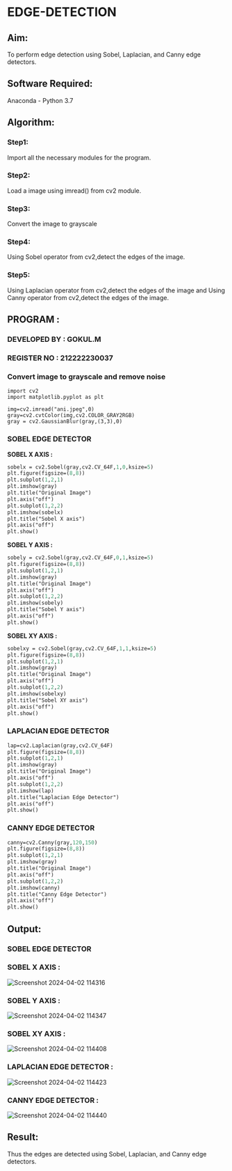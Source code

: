# EDGE-DETECTION
## Aim:
To perform edge detection using Sobel, Laplacian, and Canny edge detectors.

## Software Required:
Anaconda - Python 3.7

## Algorithm:
### Step1:
Import all the necessary modules for the program.

### Step2:
Load a image using imread() from cv2 module.

### Step3:
Convert the image to grayscale

### Step4:
Using Sobel operator from cv2,detect the edges of the image.

### Step5:

Using Laplacian operator from cv2,detect the edges of the image and Using Canny operator from cv2,detect the edges of the image.

## PROGRAM :
### DEVELOPED BY : GOKUL.M
### REGISTER NO : 212222230037
### Convert image to grayscale and remove noise
```P
import cv2
import matplotlib.pyplot as plt

img=cv2.imread("ani.jpeg",0)
gray=cv2.cvtColor(img,cv2.COLOR_GRAY2RGB)
gray = cv2.GaussianBlur(gray,(3,3),0)
```
### SOBEL EDGE DETECTOR
**SOBEL X AXIS :**
```p
sobelx = cv2.Sobel(gray,cv2.CV_64F,1,0,ksize=5)
plt.figure(figsize=(8,8))
plt.subplot(1,2,1)
plt.imshow(gray)
plt.title("Original Image")
plt.axis("off")
plt.subplot(1,2,2)
plt.imshow(sobelx)
plt.title("Sobel X axis")
plt.axis("off")
plt.show()
```
**SOBEL Y AXIS :**
```p
sobely = cv2.Sobel(gray,cv2.CV_64F,0,1,ksize=5)
plt.figure(figsize=(8,8))
plt.subplot(1,2,1)
plt.imshow(gray)
plt.title("Original Image")
plt.axis("off")
plt.subplot(1,2,2)
plt.imshow(sobely)
plt.title("Sobel Y axis")
plt.axis("off")
plt.show()
```
**SOBEL XY AXIS :**
```p
sobelxy = cv2.Sobel(gray,cv2.CV_64F,1,1,ksize=5)
plt.figure(figsize=(8,8))
plt.subplot(1,2,1)
plt.imshow(gray)
plt.title("Original Image")
plt.axis("off")
plt.subplot(1,2,2)
plt.imshow(sobelxy)
plt.title("Sobel XY axis")
plt.axis("off")
plt.show()
```
### LAPLACIAN EDGE DETECTOR
```p
lap=cv2.Laplacian(gray,cv2.CV_64F)
plt.figure(figsize=(8,8))
plt.subplot(1,2,1)
plt.imshow(gray)
plt.title("Original Image")
plt.axis("off")
plt.subplot(1,2,2)
plt.imshow(lap)
plt.title("Laplacian Edge Detector")
plt.axis("off")
plt.show()
```
### CANNY EDGE DETECTOR
```p
canny=cv2.Canny(gray,120,150)
plt.figure(figsize=(8,8))
plt.subplot(1,2,1)
plt.imshow(gray)
plt.title("Original Image")
plt.axis("off")
plt.subplot(1,2,2)
plt.imshow(canny)
plt.title("Canny Edge Detector")
plt.axis("off")
plt.show()
```

## Output:
### SOBEL EDGE DETECTOR


### SOBEL X AXIS :

![Screenshot 2024-04-02 114316](https://github.com/Gokul-008/EDGE-DETECTION/assets/121165996/b5762cf9-cf2e-4330-950d-7cb7989f6d11)





### SOBEL Y AXIS :

![Screenshot 2024-04-02 114347](https://github.com/Gokul-008/EDGE-DETECTION/assets/121165996/d0997687-3f6d-485c-894b-4c191e2a54d7)




### SOBEL XY AXIS :


![Screenshot 2024-04-02 114408](https://github.com/Gokul-008/EDGE-DETECTION/assets/121165996/3e3335bf-eff6-4ed9-8d10-92f7dc5d8ffe)



### LAPLACIAN EDGE DETECTOR :

![Screenshot 2024-04-02 114423](https://github.com/Gokul-008/EDGE-DETECTION/assets/121165996/1aaf77d8-d316-448c-a6d1-dd3455df24e5)



### CANNY EDGE DETECTOR :
![Screenshot 2024-04-02 114440](https://github.com/Gokul-008/EDGE-DETECTION/assets/121165996/0e16e82e-edf1-4e22-b9eb-84234326268c)



## Result:
Thus the edges are detected using Sobel, Laplacian, and Canny edge detectors.
